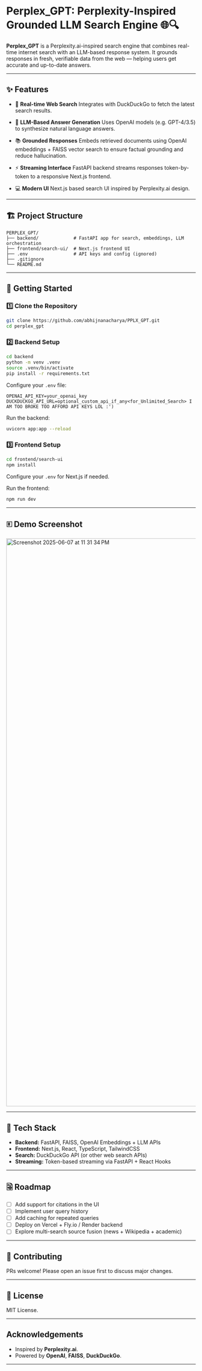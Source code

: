 # Perplex\_GPT: Perplexity-Inspired Grounded LLM Search Engine 🌐🔍

**Perplex\_GPT** is a Perplexity.ai-inspired search engine that combines real-time internet search with an LLM-based response system. It grounds responses in fresh, verifiable data from the web — helping users get accurate and up-to-date answers.

---

## ✨ Features

* 🔎 **Real-time Web Search**
  Integrates with DuckDuckGo to fetch the latest search results.

* 🧠 **LLM-Based Answer Generation**
  Uses OpenAI models (e.g. GPT-4/3.5) to synthesize natural language answers.

* 📚 **Grounded Responses**
  Embeds retrieved documents using OpenAI embeddings + FAISS vector search to ensure factual grounding and reduce hallucination.

* ⚡ **Streaming Interface**
  FastAPI backend streams responses token-by-token to a responsive Next.js frontend.

* 💻 **Modern UI**
  Next.js based search UI inspired by Perplexity.ai design.

---

## 🏗️ Project Structure

```
PERPLEX_GPT/
├── backend/             # FastAPI app for search, embeddings, LLM orchestration
├── frontend/search-ui/  # Next.js frontend UI
├── .env                 # API keys and config (ignored)
├── .gitignore
└── README.md
```

---

## 🚀 Getting Started

### 1️⃣ Clone the Repository

```bash
git clone https://github.com/abhijnanacharya/PPLX_GPT.git
cd perplex_gpt
```

### 2️⃣ Backend Setup

```bash
cd backend
python -m venv .venv
source .venv/bin/activate
pip install -r requirements.txt
```

Configure your `.env` file:

```env
OPENAI_API_KEY=your_openai_key
DUCKDUCKGO_API_URL=optional_custom_api_if_any<for_Unlimited_Search> I AM TOO BROKE TOO AFFORD API KEYS LOL :')
```

Run the backend:

```bash
uvicorn app:app --reload
```

### 3️⃣ Frontend Setup

```bash
cd frontend/search-ui
npm install
```

Configure your `.env` for Next.js if needed.

Run the frontend:

```bash
npm run dev
```

---

## 🗉️ Demo Screenshot

<img width="1510" alt="Screenshot 2025-06-07 at 11 31 34 PM" src="https://github.com/user-attachments/assets/53e3b699-c216-43c3-bd00-f6e1f7e3abcb" />


---

## 📜 Tech Stack

* **Backend:** FastAPI, FAISS, OpenAI Embeddings + LLM APIs
* **Frontend:** Next.js, React, TypeScript, TailwindCSS
* **Search:** DuckDuckGo API (or other web search APIs)
* **Streaming:** Token-based streaming via FastAPI + React Hooks

---

## 🗟️ Roadmap

* [ ] Add support for citations in the UI
* [ ] Implement user query history
* [ ] Add caching for repeated queries
* [ ] Deploy on Vercel + Fly.io / Render backend
* [ ] Explore multi-search source fusion (news + Wikipedia + academic)

---

## 🤝 Contributing

PRs welcome! Please open an issue first to discuss major changes.

---

## 📝 License

MIT License.

---

## Acknowledgements

* Inspired by **Perplexity.ai**.
* Powered by **OpenAI**, **FAISS**, **DuckDuckGo**.

---

